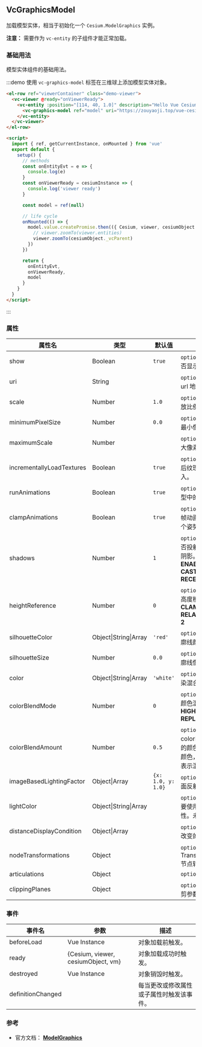 ## VcGraphicsModel

加载模型实体，相当于初始化一个 `Cesium.ModelGraphics` 实例。

**注意：** 需要作为 `vc-entity` 的子组件才能正常加载。

### 基础用法

模型实体组件的基础用法。

:::demo 使用 `vc-graphics-model` 标签在三维球上添加模型实体对象。

```html
<el-row ref="viewerContainer" class="demo-viewer">
  <vc-viewer @ready="onViewerReady">
    <vc-entity :position="[114, 40, 1.0]" description="Hello Vue Cesium" @click="onEntityEvt" @mouseover="onEntityEvt" @mouseout="onEntityEvt">
      <vc-graphics-model ref="model" uri="https://zouyaoji.top/vue-cesium/SampleData/models/GroundVehicle/GroundVehicle.glb"></vc-graphics-model>
    </vc-entity>
  </vc-viewer>
</el-row>

<script>
  import { ref, getCurrentInstance, onMounted } from 'vue'
  export default {
    setup() {
      // methods
      const onEntityEvt = e => {
        console.log(e)
      }
      const onViewerReady = cesiumInstance => {
        console.log('viewer ready')
      }

      const model = ref(null)

      // life cycle
      onMounted(() => {
        model.value.createPromise.then(({ Cesium, viewer, cesiumObject }) => {
          // viewer.zoomTo(viewer.entities)
          viewer.zoomTo(cesiumObject._vcParent)
        })
      })

      return {
        onEntityEvt,
        onViewerReady,
        model
      }
    }
  }
</script>
```

:::

### 属性

<!-- prettier-ignore -->
| 属性名 | 类型 | 默认值 | 描述 | 可选值 |
| ----- | ---- | ----- | ----- | ---- |
| show | Boolean | `true` | `optional` 指定 model 是否显示。 |
| uri | String | | `optional` 指定 model 的 url 地址。 |
| scale | Number | `1.0` | `optional` 指定 model 缩放比例。 |
| minimumPixelSize | Number | `0.0` | `optional` 指定 model 的最小像素。 |
| maximumScale | Number | | `optional` 指定 model 最大像素。 |
| incrementallyLoadTextures | Boolean | `true` | `optional` 指定在加载模型后纹理是否可以继续流入。 |
| runAnimations | Boolean | `true` | `optional` 指定是否启动模型中的动画。 |
| clampAnimations | Boolean | `true` | `optional` 指定动画在没有帧动画的时候保持最后一个姿势。 |
| shadows | Number | `1` | `optional` 指定 model 是否投射或接收每个光源的阴影。**DISABLED: 0, ENABLED: 1, CAST_ONLY: 2, RECEIVE_ONLY: 3** |0/1/2/3|
| heightReference | Number | `0` | `optional` 指定 model 的高度模式。**NONE: 0, CLAMP_TO_GROUND: 1, RELATIVE_TO_GROUND: 2** |0/1/2|
| silhouetteColor | Object\|String\|Array | `'red'` | `optional` 指定 model 轮廓线颜色。 |
| silhouetteSize | Number | `0.0` | `optional` 指定 model 轮廓线像素尺寸。 |
| color | Object\|String\|Array | `'white'` | `optional` 指定 model 渲染混合的颜色。 |
| colorBlendMode | Number | `0` | `optional` 指定 model 与颜色混合模式。 **HIGHLIGHT: 0, REPLACE: 1, MIX: 2** | 0/1/2 |
| colorBlendAmount | Number | `0.5` | `optional` 指定 colorBlendMode 为 MIX 的颜色强度。0 表示模型颜色，1 表示纯色，0-1 表示混合。 |
| imageBasedLightingFactor | Object\|Array | `{x: 1.0, y: 1.0}` | `optional` 指定漫反射和镜面反射因子。 |
| lightColor | Object\|String\|Array | | `optional` 指定着色模型时要使用的灯光颜色的属性。未指定是太阳颜色。 |
| distanceDisplayCondition | Object\|Array | | `optional` 指定模型随相机改变的显示条件。 |
| nodeTransformations | Object | | `optional` 设置 TranslationRotationScale 节点转换参数。 |
| articulations | Object | | `optional` |
| clippingPlanes | Object | | `optional` 指定模型屏幕裁剪参数。 |

### 事件

| 事件名            | 参数                               | 描述                                     |
| ----------------- | ---------------------------------- | ---------------------------------------- |
| beforeLoad        | Vue Instance                       | 对象加载前触发。                         |
| ready             | {Cesium, viewer, cesiumObject, vm} | 对象加载成功时触发。                     |
| destroyed         | Vue Instance                       | 对象销毁时触发。                         |
| definitionChanged |                                    | 每当更改或修改属性或子属性时触发该事件。 |

### 参考

- 官方文档： **[ModelGraphics](https://cesium.com/docs/cesiumjs-ref-doc/ModelGraphics.html)**
